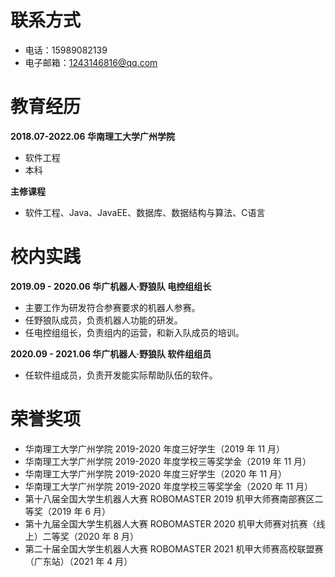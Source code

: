 # 联系方式
- 电话：15989082139
- 电子邮箱：1243146816@qq.com

# 教育经历
**2018.07-2022.06    华南理工大学广州学院**
- 软件工程
- 本科

**主修课程**
- 软件工程、Java、JavaEE、数据库、数据结构与算法、C语言

# 校内实践
**2019.09 - 2020.06    华广机器人·野狼队    电控组组长**
- 主要工作为研发符合参赛要求的机器人参赛。
- 任野狼队成员，负责机器人功能的研发。
- 任电控组组长，负责组内的运营，和新入队成员的培训。

**2020.09 - 2021.06    华广机器人·野狼队    软件组组员**
- 任软件组成员，负责开发能实际帮助队伍的软件。

# 荣誉奖项
- 华南理工大学广州学院 2019-2020 年度三好学生（2019 年 11 月）
- 华南理工大学广州学院 2019-2020 年度学校三等奖学金（2019 年 11 月）
- 华南理工大学广州学院 2019-2020 年度三好学生（2020 年 11 月）
- 华南理工大学广州学院 2019-2020 年度学校三等奖学金（2020 年 11 月）
- 第十八届全国大学生机器人大赛 ROBOMASTER 2019 机甲大师赛南部赛区二等奖（2019 年 6 月）
- 第十九届全国大学生机器人大赛 ROBOMASTER 2020 机甲大师赛对抗赛（线上）二等奖（2020 年 8 月）
- 第二十届全国大学生机器人大赛 ROBOMASTER 2021 机甲大师赛高校联盟赛（广东站）（2021 年 4 月）
